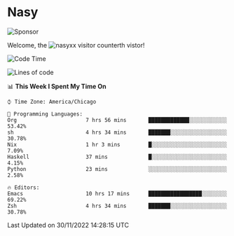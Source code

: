 # Nasy

<!--
<p align="center">
<img height="200" src="https://github-readme-stats.vercel.app/api?username=nasyxx&count_private=true&show_icons=true&theme=dracula&include_all_commits=true"/>
<img height="200" src="https://github-readme-stats.vercel.app/api/top-langs/?username=nasyxx&theme=dracula&hide=html,jupyter+notebook&count_private=true&show_icons=true"/>
</p>

  
----------------
-->

![Sponsor](https://img.shields.io/static/v1.svg?label=Sponsor&message=%E2%9D%A4&logo=GitHub&style=flat&color=pink)
 
Welcome, the ![nasyxx visitor counter](https://count.getloli.com/get/@nasyxx?theme=rule34)th vistor!
 
<!--START_SECTION:waka-->
![Code Time](http://img.shields.io/badge/Code%20Time-2%2C876%20hrs%2052%20mins-blue)

![Lines of code](https://img.shields.io/badge/From%20Hello%20World%20I%27ve%20Written-5%20Million%20lines%20of%20code-blue)

📊 **This Week I Spent My Time On** 

```text
⌚︎ Time Zone: America/Chicago

💬 Programming Languages: 
Org                      7 hrs 56 mins       █████████████░░░░░░░░░░░░   53.42% 
sh                       4 hrs 34 mins       ███████░░░░░░░░░░░░░░░░░░   30.78% 
Nix                      1 hr 3 mins         █░░░░░░░░░░░░░░░░░░░░░░░░   7.09% 
Haskell                  37 mins             █░░░░░░░░░░░░░░░░░░░░░░░░   4.15% 
Python                   23 mins             ░░░░░░░░░░░░░░░░░░░░░░░░░   2.58%

🔥 Editors: 
Emacs                    10 hrs 17 mins      █████████████████░░░░░░░░   69.22% 
Zsh                      4 hrs 34 mins       ███████░░░░░░░░░░░░░░░░░░   30.78%

```


 Last Updated on 30/11/2022 14:28:15 UTC
<!--END_SECTION:waka-->

<!-- ![visitors](https://visitor-badge.laobi.icu/badge?page_id=nasyxx.nasyxx) -->
